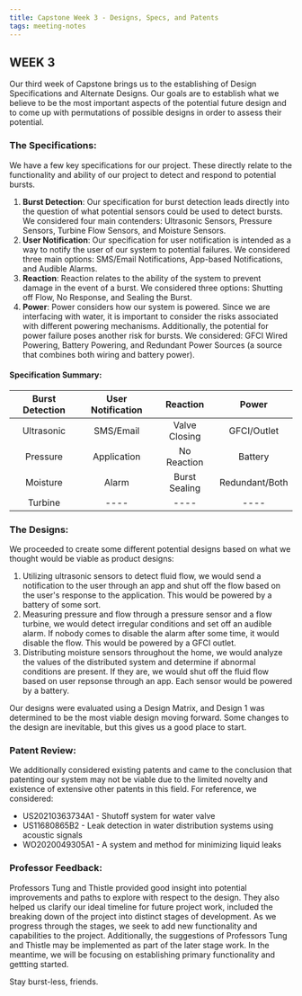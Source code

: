 ```yaml
---
title: Capstone Week 3 - Designs, Specs, and Patents
tags: meeting-notes
---
```

## WEEK 3
Our third week of Capstone brings us to the establishing of Design Specifications and Alternate Designs. Our goals are to establish what we believe to be the most important aspects of the potential future design and to come up with permutations of possible designs in order to assess their potential.

### The Specifications:
We have a few key specifications for our project. These directly relate to the functionality and ability of our project to detect and respond to potential bursts.
1. **Burst Detection**: Our specification for burst detection leads directly into the question of what potential sensors could be used to detect bursts. We considered four main contenders: Ultrasonic Sensors, Pressure Sensors, Turbine Flow Sensors, and Moisture Sensors.
2. **User Notification**: Our specification for user notification is intended as a way to notify the user of our system to potential failures. We considered three main options: SMS/Email Notifications, App-based Notifications, and Audible Alarms.
3. **Reaction**: Reaction relates to the ability of the system to prevent damage in the event of a burst. We considered three options: Shutting off Flow, No Response, and Sealing the Burst.
4. **Power**: Power considers how our system is powered. Since we are interfacing with water, it is important to consider the risks associated with different powering mechanisms. Additionally, the potential for power failure poses another risk for bursts. We considered: GFCI Wired Powering, Battery Powering, and Redundant Power Sources (a source that combines both wiring and battery power). 

#### Specification Summary:
| Burst Detection      | User Notification  | Reaction          | Power          |
| :----:               |  :----:            |   :----:          | :----:         |
|    Ultrasonic        |     SMS/Email      | Valve Closing     |   GFCI/Outlet  |
|  Pressure            |     Application    |      No Reaction  |      Battery   |
| Moisture             |     Alarm          |  Burst Sealing    | Redundant/Both |
|  Turbine             |     ----           |      ----         |      ----      |

### The Designs:
We proceeded to create some different potential designs based on what we thought would be viable as product designs:
1. Utilizing ultrasonic sensors to detect fluid flow, we would send a notification to the user through an app and shut off the flow based on the user's response to the application. This would be powered by a battery of some sort.
2. Measuring pressure and flow through a pressure sensor and a flow turbine, we would detect irregular conditions and set off an audible alarm. If nobody comes to disable the alarm after some time, it would disable the flow. This would be powered by a GFCI outlet.
3. Distributing moisture sensors throughout the home, we would analyze the values of the distributed system and determine if abnormal conditions are present. If they are, we would shut off the fluid flow based on user repsonse through an app. Each sensor would be powered by a battery.

Our designs were evaluated using a Design Matrix, and Design 1 was determined to be the most viable design moving forward. Some changes to the design are inevitable, but this gives us a good place to start.

### Patent Review:
We additionally considered existing patents and came to the conclusion that patenting our system may not be viable due to the limited novelty and existence of extensive other patents in this field. For reference, we considered:
- US20210363734A1 - Shutoff system for water valve
- US11680865B2 - Leak detection in water distribution systems using acoustic signals
- WO2020049305A1 - A system and method for minimizing liquid leaks

### Professor Feedback:
Professors Tung and Thistle provided good insight into potential improvements and paths to explore with respect to the design. They also helped us clarify our ideal timeline for future project work, included the breaking down of the project into distinct stages of development. As we progress through the stages, we seek to add new functionality and capabilities to the project. Additionally, the suggestions of Professors Tung and Thistle may be implemented as part of the later stage work. In the meantime, we will be focusing on establishing primary functionality and gettting started.

Stay burst-less, friends.

<!--more-->
